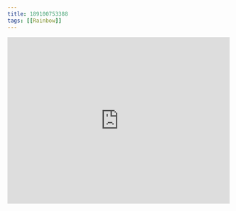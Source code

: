 ```yaml
---
title: 189100753388
tags: [[Rainbow]]
---
```

<iframe allow="accelerometer; autoplay; clipboard-write; encrypted-media; gyroscope; picture-in-picture" allowfullscreen="" frameborder="0" height="375" id="youtube_iframe" src="https://www.youtube.com/embed/p9nfVrusSMg?feature=oembed&amp;enablejsapi=1&amp;origin=https://safe.txmblr.com&amp;wmode=opaque" width="500"></iframe>
